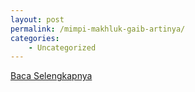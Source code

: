 ```yaml
---
layout: post
permalink: /mimpi-makhluk-gaib-artinya/
categories:
    - Uncategorized
---
```


[Baca Selengkapnya](/03)